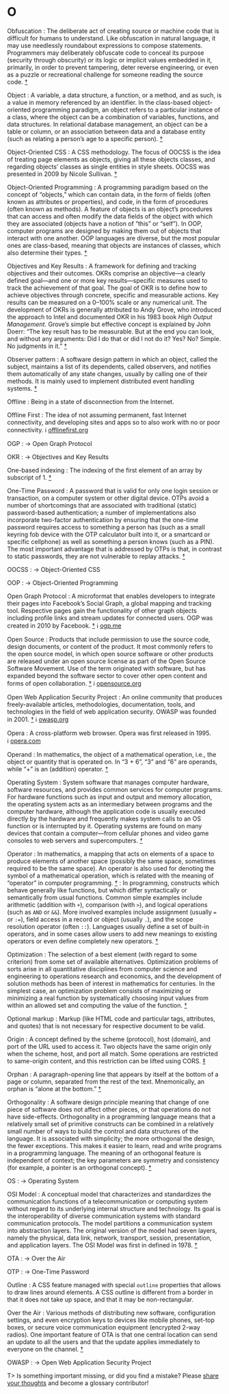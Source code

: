 # O

Obfuscation
: The deliberate act of creating source or machine code that is difficult for humans to understand. Like obfuscation in natural language, it may use needlessly roundabout expressions to compose statements. Programmers may deliberately obfuscate code to conceal its purpose (security through obscurity) or its logic or implicit values embedded in it, primarily, in order to prevent tampering, deter reverse engineering, or even as a puzzle or recreational challenge for someone reading the source code.&nbsp;[†](#w-obfuscation)

Object
: A variable, a data structure, a function, or a method, and as such, is a value in memory referenced by an identifier. In the class-based object-oriented programming paradigm, an object refers to a particular instance of a class, where the object can be a combination of variables, functions, and data structures. In relational database management, an object can be a table or column, or an association between data and a database entity (such as relating a person’s age to a specific person).&nbsp;[†](#w-object)

Object-Oriented CSS
: A CSS methodology. The focus of OOCSS is the idea of treating page elements as objects, giving all these objects classes, and regarding objects’ classes as single entities in style sheets. OOCSS was presented in 2009 by Nicole Sullivan.&nbsp;[†](#w-oocss)

Object-Oriented Programming
: A programming paradigm based on the concept of “objects,” which can contain data, in the form of fields (often known as attributes or properties), and code, in the form of procedures (often known as methods). A feature of objects is an object’s procedures that can access and often modify the data fields of the object with which they are associated (objects have a notion of “this” or “self”). In OOP, computer programs are designed by making them out of objects that interact with one another. OOP languages are diverse, but the most popular ones are class-based, meaning that objects are instances of classes, which also determine their types.&nbsp;[†](#w-oop)

Objectives and Key Results
: A framework for defining and tracking objectives and their outcomes. OKRs comprise an objective—a clearly defined goal—and one or more key results—specific measures used to track the achievement of that goal. The goal of OKR is to define how to achieve objectives through concrete, specific and measurable actions. Key results can be measured on a 0–100% scale or any numerical unit. The development of OKRs is generally attributed to Andy Grove, who introduced the approach to Intel and documented OKR in his 1983 book _High Output Management_. Grove’s simple but effective concept is explained by John Doerr: “The key result has to be measurable. But at the end you can look, and without any arguments: Did I do that or did I not do it? Yes? No? Simple. No judgments in it.”&nbsp;[†](#w-okr)

Observer pattern
: A software design pattern in which an object, called the subject, maintains a list of its dependents, called observers, and notifies them automatically of any state changes, usually by calling one of their methods. It is mainly used to implement distributed event handling systems.&nbsp;[†](#w-observer-pattern)

Offline
: Being in a state of disconnection from the Internet.

Offline First
: The idea of not assuming permanent, fast Internet connectivity, and developing sites and apps so to also work with no or poor connectivity. ℹ︎&nbsp;[offlinefirst.org](http://offlinefirst.org/)

OGP
: → Open Graph Protocol

OKR
: → Objectives and Key Results

One-based indexing
: The indexing of the first element of an array by subscript of 1.&nbsp;[†](#w-array)

One-Time Password
: A password that is valid for only one login session or transaction, on a computer system or other digital device. OTPs avoid a number of shortcomings that are associated with traditional (static) password-based authentication; a number of implementations also incorporate two-factor authentication by ensuring that the one-time password requires access to something a person has (such as a small keyring fob device with the OTP calculator built into it, or a smartcard or specific cellphone) as well as something a person knows (such as a PIN). The most important advantage that is addressed by OTPs is that, in contrast to static passwords, they are not vulnerable to replay attacks.&nbsp;[†](#w-otp)

OOCSS
: → Object-Oriented CSS

OOP
: → Object-Oriented Programming

Open Graph Protocol
: A microformat that enables developers to integrate their pages into Facebook’s Social Graph, a global mapping and tracking tool. Respective pages gain the functionality of other graph objects including profile links and stream updates for connected users. OGP was created in 2010 by Facebook.&nbsp;[†](#w-facebook-platform) ℹ︎&nbsp;[ogp.me](https://ogp.me/)

Open Source
: Products that include permission to use the source code, design documents, or content of the product. It most commonly refers to the open source model, in which open source software or other products are released under an open source license as part of the Open Source Software Movement. Use of the term originated with software, but has expanded beyond the software sector to cover other open content and forms of open collaboration.&nbsp;[†](#w-open-source) ℹ︎&nbsp;[opensource.org](https://opensource.org/)

Open Web Application Security Project
: An online community that produces freely-available articles, methodologies, documentation, tools, and technologies in the field of web application security. OWASP was founded in 2001.&nbsp;[†](#w-owasp) ℹ︎&nbsp;[owasp.org](https://www.owasp.org/)

Opera
: A cross-platform web browser. Opera was first released in 1995. ℹ︎&nbsp;[opera.com](https://www.opera.com/)

Operand
: In mathematics, the object of a mathematical operation, i.e., the object or quantity that is operated on. In “3 + 6”, “3” and “6” are operands, while “+” is an (addition) operator.&nbsp;[†](#w-operand)

Operating System
: System software that manages computer hardware, software resources, and provides common services for computer programs. For hardware functions such as input and output and memory allocation, the operating system acts as an intermediary between programs and the computer hardware, although the application code is usually executed directly by the hardware and frequently makes system calls to an OS function or is interrupted by it. Operating systems are found on many devices that contain a computer—from cellular phones and video game consoles to web servers and supercomputers.&nbsp;[†](#w-os)

Operator
: In mathematics, a mapping that acts on elements of a space to produce elements of another space (possibly the same space, sometimes required to be the same space). An operator is also used for denoting the symbol of a mathematical operation, which is related with the meaning of “operator” in computer programming.&nbsp;[†](#w-operator-math)
: In programming, constructs which behave generally like functions, but which differ syntactically or semantically from usual functions. Common simple examples include arithmetic (addition with `+`), comparison (with `>`), and logical operations (such as `AND` or `&&`). More involved examples include assignment (usually `=` or `:=`), field access in a record or object (usually `.`), and the scope resolution operator (often `::`). Languages usually define a set of built-in operators, and in some cases allow users to add new meanings to existing operators or even define completely new operators.&nbsp;[†](#w-operator-computer-science)

Optimization
: The selection of a best element (with regard to some criterion) from some set of available alternatives. Optimization problems of sorts arise in all quantitative disciplines from computer science and engineering to operations research and economics, and the development of solution methods has been of interest in mathematics for centuries. In the simplest case, an optimization problem consists of maximizing or minimizing a real function by systematically choosing input values from within an allowed set and computing the value of the function.&nbsp;[†](#w-optimization)

Optional markup
: Markup (like HTML code and particular tags, attributes, and quotes) that is not necessary for respective document to be valid.

Origin
: A concept defined by the scheme (protocol), host (domain), and port of the URL used to access it. Two objects have the same origin only when the scheme, host, and port all match. Some operations are restricted to same-origin content, and this restriction can be lifted using CORS.&nbsp;[‡](#m-origin)

Orphan
: A paragraph-opening line that appears by itself at the bottom of a page or column, separated from the rest of the text. Mnemonically, an orphan is “alone at the bottom.”&nbsp;[†](#w-widows-orphans)

Orthogonality
: A software design principle meaning that change of one piece of software does not affect other pieces, or that operations do not have side-effects. Orthogonality in a programming language means that a relatively small set of primitive constructs can be combined in a relatively small number of ways to build the control and data structures of the language. It is associated with simplicity; the more orthogonal the design, the fewer exceptions. This makes it easier to learn, read and write programs in a programming language. The meaning of an orthogonal feature is independent of context; the key parameters are symmetry and consistency (for example, a pointer is an orthogonal concept).&nbsp;[†](#w-orthogonality)

OS
: → Operating System

OSI Model
: A conceptual model that characterizes and standardizes the communication functions of a telecommunication or computing system without regard to its underlying internal structure and technology. Its goal is the interoperability of diverse communication systems with standard communication protocols. The model partitions a communication system into abstraction layers. The original version of the model had seven layers, namely the physical, data link, network, transport, session, presentation, and application layers. The OSI Model was first in defined in 1978.&nbsp;[†](#w-osi-model)

OTA
: → Over the Air

OTP
: → One-Time Password

Outline
: A CSS feature managed with special `outline` properties that allows to draw lines around elements. A CSS outline is different from a border in that it does not take up space, and that it may be non-rectangular.

Over the Air
: Various methods of distributing new software, configuration settings, and even encryption keys to devices like mobile phones, set-top boxes, or secure voice communication equipment (encrypted 2-way radios). One important feature of OTA is that one central location can send an update to all the users and that the update applies immediately to everyone on the channel.&nbsp;[†](#w-ota)

OWASP
: → Open Web Application Security Project

T> Is something important missing, or did you find a mistake? Please [share your thoughts](https://github.com/j9t/web-development-glossary/blob/master/manuscript/o.md) and become a glossary&nbsp;contributor!